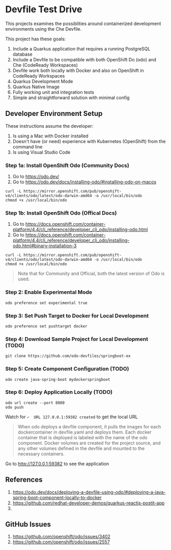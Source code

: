 # Devfile Test Drive

This projects examines the possiblities around containerized development environments using the Che Devfile.

This project has these goals:

1. Include a Quarkus application that requires a running PostgreSQL database
1. Include a Devfile to be compatible with both OpenShift Do (odo) and Che (CodeReady Workspaces)
1. Devfile work both locally with Docker and also on OpenShift in CodeReady Workspaces
1. Quarkus Development Mode
1. Quarkus Native Image
1. Fully working unit and integration tests
1. Simple and straightforward solution with minimal config

## Developer Environment Setup

These instructions assume the developer:

1. Is using a Mac with Docker installed 
1. Doesn't have (or need) experience with Kubernetes (OpenShift) from the command line 
1. Is using Visual Studio Code

### Step 1a: Install OpenShift Odo (Community Docs)

1. Go to https://odo.dev/
1. Go to https://odo.dev/docs/installing-odo/#installing-odo-on-macos

```
curl -L https://mirror.openshift.com/pub/openshift-v4/clients/odo/latest/odo-darwin-amd64 -o /usr/local/bin/odo
chmod +x /usr/local/bin/odo
```

### Step 1b: Install OpenShift Odo (Offical Docs)

1. Go to https://docs.openshift.com/container-platform/4.4/cli_reference/developer_cli_odo/installing-odo.html
2. Go to https://docs.openshift.com/container-platform/4.4/cli_reference/developer_cli_odo/installing-odo.html#binary-installation-3

```
curl -L https://mirror.openshift.com/pub/openshift-v4/clients/odo/latest/odo-darwin-amd64 -o /usr/local/bin/odo
chmod +x /usr/local/bin/odo
```

> Note that for Community and Official, both the latest version of Odo is used.

### Step 2: Enable Experimental Mode

```
odo preference set experimental true
```

### Step 3: Set Push Target to Docker for Local Development

```
odo preference set pushtarget docker
```

### Step 4: Download Sample Project for Local Development (TODO)

```
git clone https://github.com/odo-devfiles/springboot-ex
```

### Step 5: Create Component Configuration (TODO)

```
odo create java-spring-boot mydockerspringboot
```

### Step 6: Deploy Application Locally (TODO)

```
odo url create --port 8080
odo push
```

Watch for `✓  URL 127.0.0.1:59382 created` to get the local URL

> When odo deploys a devfile component, it pulls the images for each dockercontainer in devfile.yaml and deploys them. Each docker container that is deployed is labeled with the name of the odo component. Docker volumes are created for the project source, and any other volumes defined in the devfile and mounted to the necessary containers.

Go to http://127.0.0.1:59382 to see the application


## References

1. https://odo.dev/docs/deploying-a-devfile-using-odo/#deploying-a-java-spring-boot-component-locally-to-docker
1. https://github.com/redhat-developer-demos/quarkus-reactjs-postit-app
1. 

## GitHub Issues

1. https://github.com/openshift/odo/issues/3402
1. https://github.com/openshift/odo/issues/2557 

